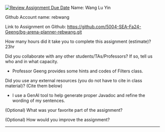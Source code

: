 [![Review Assignment Due Date](https://classroom.github.com/assets/deadline-readme-button-22041afd0340ce965d47ae6ef1cefeee28c7c493a6346c4f15d667ab976d596c.svg)](https://classroom.github.com/a/0xloH2Pu)
Name: Wang Lu Yin

Github Account name: rebwang

Link to Assignment on Github: https://github.com/5004-SEA-Fa24-Geeng/bg-arena-planner-rebwang.git

How many hours did it take you to complete this assignment (estimate)? 23hr

Did you collaborate with any other students/TAs/Professors? If so, tell us who and in what
capacity.

* Professor Geeng provides some hints and codes of Filters class.
  
Did you use any external resources (you do not have to cite in class material)? (Cite them below)

* I use a GenAI tool to help generate proper Javadoc and refine the wording of my sentences.


(Optional) What was your favorite part of the assignment?

(Optional) How would you improve the assignment?

---
